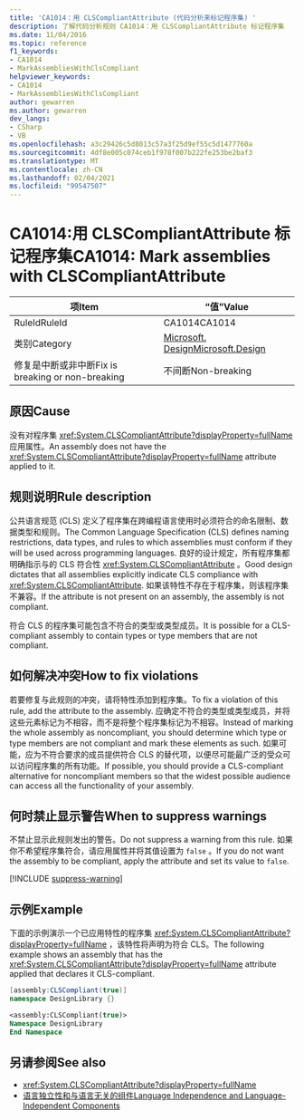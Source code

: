 ```yaml
---
title: 'CA1014：用 CLSCompliantAttribute (代码分析来标记程序集) '
description: 了解代码分析规则 CA1014：用 CLSCompliantAttribute 标记程序集
ms.date: 11/04/2016
ms.topic: reference
f1_keywords:
- CA1014
- MarkAssembliesWithClsCompliant
helpviewer_keywords:
- CA1014
- MarkAssembliesWithClsCompliant
author: gewarren
ms.author: gewarren
dev_langs:
- CSharp
- VB
ms.openlocfilehash: a3c29426c5d8013c57a3f25d9ef55c5d1477760a
ms.sourcegitcommit: 4df8e005c074ceb1f978f007b222fe253be2baf3
ms.translationtype: MT
ms.contentlocale: zh-CN
ms.lasthandoff: 02/04/2021
ms.locfileid: "99547507"
---
```

# <a name="ca1014-mark-assemblies-with-clscompliantattribute"></a><span data-ttu-id="2bc6a-103">CA1014:用 CLSCompliantAttribute 标记程序集</span><span class="sxs-lookup"><span data-stu-id="2bc6a-103">CA1014: Mark assemblies with CLSCompliantAttribute</span></span>

| <span data-ttu-id="2bc6a-104">项</span><span class="sxs-lookup"><span data-stu-id="2bc6a-104">Item</span></span>                                     | <span data-ttu-id="2bc6a-105">“值”</span><span class="sxs-lookup"><span data-stu-id="2bc6a-105">Value</span></span>            |
|------------------------------------------|------------------|
| <span data-ttu-id="2bc6a-106">RuleId</span><span class="sxs-lookup"><span data-stu-id="2bc6a-106">RuleId</span></span>                                   | <span data-ttu-id="2bc6a-107">CA1014</span><span class="sxs-lookup"><span data-stu-id="2bc6a-107">CA1014</span></span>           |
| <span data-ttu-id="2bc6a-108">类别</span><span class="sxs-lookup"><span data-stu-id="2bc6a-108">Category</span></span>                                 | [<span data-ttu-id="2bc6a-109">Microsoft. Design</span><span class="sxs-lookup"><span data-stu-id="2bc6a-109">Microsoft.Design</span></span>](design-warnings.md) |
| <span data-ttu-id="2bc6a-110">修复是中断或非中断</span><span class="sxs-lookup"><span data-stu-id="2bc6a-110">Fix is breaking or non-breaking</span></span> | <span data-ttu-id="2bc6a-111">不间断</span><span class="sxs-lookup"><span data-stu-id="2bc6a-111">Non-breaking</span></span>     |

## <a name="cause"></a><span data-ttu-id="2bc6a-112">原因</span><span class="sxs-lookup"><span data-stu-id="2bc6a-112">Cause</span></span>

<span data-ttu-id="2bc6a-113">没有对程序集 <xref:System.CLSCompliantAttribute?displayProperty=fullName> 应用属性。</span><span class="sxs-lookup"><span data-stu-id="2bc6a-113">An assembly does not have the <xref:System.CLSCompliantAttribute?displayProperty=fullName> attribute applied to it.</span></span>

## <a name="rule-description"></a><span data-ttu-id="2bc6a-114">规则说明</span><span class="sxs-lookup"><span data-stu-id="2bc6a-114">Rule description</span></span>

<span data-ttu-id="2bc6a-115">公共语言规范 (CLS) 定义了程序集在跨编程语言使用时必须符合的命名限制、数据类型和规则。</span><span class="sxs-lookup"><span data-stu-id="2bc6a-115">The Common Language Specification (CLS) defines naming restrictions, data types, and rules to which assemblies must conform if they will be used across programming languages.</span></span> <span data-ttu-id="2bc6a-116">良好的设计规定，所有程序集都明确指示与的 CLS 符合性 <xref:System.CLSCompliantAttribute> 。</span><span class="sxs-lookup"><span data-stu-id="2bc6a-116">Good design dictates that all assemblies explicitly indicate CLS compliance with <xref:System.CLSCompliantAttribute>.</span></span> <span data-ttu-id="2bc6a-117">如果该特性不存在于程序集，则该程序集不兼容。</span><span class="sxs-lookup"><span data-stu-id="2bc6a-117">If the attribute is not present on an assembly, the assembly is not compliant.</span></span>

<span data-ttu-id="2bc6a-118">符合 CLS 的程序集可能包含不符合的类型或类型成员。</span><span class="sxs-lookup"><span data-stu-id="2bc6a-118">It is possible for a CLS-compliant assembly to contain types or type members that are not compliant.</span></span>

## <a name="how-to-fix-violations"></a><span data-ttu-id="2bc6a-119">如何解决冲突</span><span class="sxs-lookup"><span data-stu-id="2bc6a-119">How to fix violations</span></span>

<span data-ttu-id="2bc6a-120">若要修复与此规则的冲突，请将特性添加到程序集。</span><span class="sxs-lookup"><span data-stu-id="2bc6a-120">To fix a violation of this rule, add the attribute to the assembly.</span></span> <span data-ttu-id="2bc6a-121">应确定不符合的类型或类型成员，并将这些元素标记为不相容，而不是将整个程序集标记为不相容。</span><span class="sxs-lookup"><span data-stu-id="2bc6a-121">Instead of marking the whole assembly as noncompliant, you should determine which type or type members are not compliant and mark these elements as such.</span></span> <span data-ttu-id="2bc6a-122">如果可能，应为不符合要求的成员提供符合 CLS 的替代项，以便尽可能最广泛的受众可以访问程序集的所有功能。</span><span class="sxs-lookup"><span data-stu-id="2bc6a-122">If possible, you should provide a CLS-compliant alternative for noncompliant members so that the widest possible audience can access all the functionality of your assembly.</span></span>

## <a name="when-to-suppress-warnings"></a><span data-ttu-id="2bc6a-123">何时禁止显示警告</span><span class="sxs-lookup"><span data-stu-id="2bc6a-123">When to suppress warnings</span></span>

<span data-ttu-id="2bc6a-124">不禁止显示此规则发出的警告。</span><span class="sxs-lookup"><span data-stu-id="2bc6a-124">Do not suppress a warning from this rule.</span></span> <span data-ttu-id="2bc6a-125">如果你不希望程序集符合，请应用属性并将其值设置为 `false` 。</span><span class="sxs-lookup"><span data-stu-id="2bc6a-125">If you do not want the assembly to be compliant, apply the attribute and set its value to `false`.</span></span>

[!INCLUDE [suppress-warning](../../../../includes/code-analysis/suppress-warning.md)]

## <a name="example"></a><span data-ttu-id="2bc6a-126">示例</span><span class="sxs-lookup"><span data-stu-id="2bc6a-126">Example</span></span>

<span data-ttu-id="2bc6a-127">下面的示例演示一个已应用特性的程序集 <xref:System.CLSCompliantAttribute?displayProperty=fullName> ，该特性将声明为符合 CLS。</span><span class="sxs-lookup"><span data-stu-id="2bc6a-127">The following example shows an assembly that has the <xref:System.CLSCompliantAttribute?displayProperty=fullName> attribute applied that declares it CLS-compliant.</span></span>

```csharp
[assembly:CLSCompliant(true)]
namespace DesignLibrary {}
```

```vb
<assembly:CLSCompliant(true)>
Namespace DesignLibrary
End Namespace
```

## <a name="see-also"></a><span data-ttu-id="2bc6a-128">另请参阅</span><span class="sxs-lookup"><span data-stu-id="2bc6a-128">See also</span></span>

- <xref:System.CLSCompliantAttribute?displayProperty=fullName>
- [<span data-ttu-id="2bc6a-129">语言独立性和与语言无关的组件</span><span class="sxs-lookup"><span data-stu-id="2bc6a-129">Language Independence and Language-Independent Components</span></span>](../../../standard/language-independence-and-language-independent-components.md)

